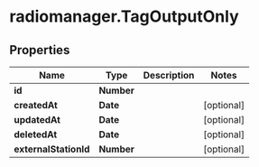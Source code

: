 # radiomanager.TagOutputOnly

## Properties

Name | Type | Description | Notes
------------ | ------------- | ------------- | -------------
**id** | **Number** |  | 
**createdAt** | **Date** |  | [optional] 
**updatedAt** | **Date** |  | [optional] 
**deletedAt** | **Date** |  | [optional] 
**externalStationId** | **Number** |  | [optional] 


